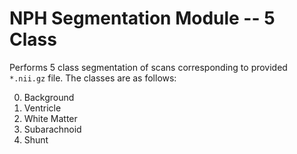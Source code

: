 # NPH Segmentation Module -- 5 Class

Performs 5 class segmentation of scans corresponding to provided ``*.nii.gz`` file.
The classes are as follows:

0. Background
1. Ventricle
2. White Matter
3. Subarachnoid
4. Shunt
